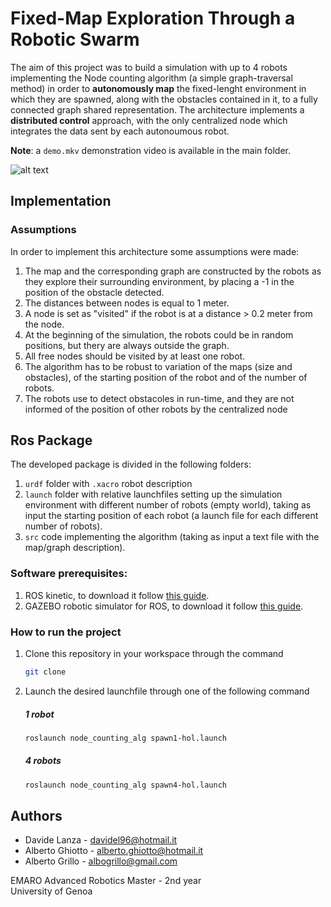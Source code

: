 # Fixed-Map Exploration Through a Robotic Swarm

The aim of this project was to build a simulation with up to 4 robots implementing the Node counting algorithm (a simple graph-traversal method) in order to **autonomously map** the fixed-lenght environment in which they are spawned, along with the obstacles contained in it, to a fully connected graph shared representation. The architecture implements a **distributed control** approach, with the only centralized node which integrates the data sent by each autonoumous robot.

**Note**: a `demo.mkv` demonstration video is available in the main folder.

![alt text](https://github.com/Davidelanz/expro_asmt1/blob/master/demo.png)

## Implementation
### Assumptions
In order to implement this architecture some assumptions were made:
1. The map and the corresponding graph are constructed by the robots as they explore their surrounding environment, by placing a -1 in the position of the obstacle detected.
1. The distances between nodes is equal to 1 meter.
1. A node is set as "visited" if the robot is at a distance > 0.2 meter from the node.
1. At the beginning of the simulation, the robots could be in random positions, but thery are always outside the graph.
1. All free nodes should be visited by at least one robot.
1. The algorithm has to be robust to variation of the maps (size and obstacles), of the starting position of the robot and of the number of robots.
1. The robots use to detect obstacoles in run-time, and they are not informed of the position of other robots by the centralized node

## Ros Package

The developed package is divided in the following folders:
1. `urdf` folder with `.xacro` robot description
1. `launch` folder with relative launchfiles setting up the simulation environment with different number of robots (empty world), taking as input the starting position of each robot (a launch file for each different number of robots). 
1. `src` code implementing the algorithm (taking as input a text file with the map/graph description).

### Software prerequisites:
1. ROS kinetic, to download it follow [this guide](http://wiki.ros.org/kinetic/Installation/Ubuntu).
1. GAZEBO robotic simulator for ROS, to download it follow [this guide](http://gazebosim.org/tutorials?tut=ros_installing). 

### How to run the project

1. Clone this repository in your workspace through the command 
	```bash
    git clone
    ```
2. Launch the desired launchfile through one of the following command
	##### 1 robot
	```bash
	roslaunch node_counting_alg spawn1-hol.launch
	```
	##### 4 robots
	```bash
	roslaunch node_counting_alg spawn4-hol.launch
	```



## Authors
* Davide Lanza       - davidel96@hotmail.it
* Alberto Ghiotto    - alberto.ghiotto@hotmail.it
* Alberto Grillo     - albogrillo@gmail.com



EMARO Advanced Robotics Master - 2nd year  
University of Genoa
